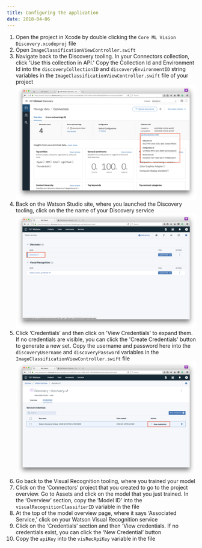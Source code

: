```yaml
---
title: Configuring the application
date: 2018-04-06
---
```


1. Open the project in Xcode by double clicking the `Core ML Vision Discovery.xcodeproj` file
2. Open `ImageClassificationViewController.swift`
3. Navigate back to the Discovery tooling. In your Connectors collection, click 'Use this collection in API.' Copy the Collection Id and Environment Id into the `discoveryCollectionID` and `discoveryEnvironmentID` string variables in the `ImageClassificationViewController.swift` file of your project
![](assets/discovery_creds.png)
4. Back on the Watson Studio site, where you launched the Discovery tooling, click on the the name of your Discovery service
![](assets/discovery_name.png)
5. Click ‘Credentials’ and then click on 'View Credentials' to expand them. If no credentials are visible, you can click the 'Create Credentials' button to generate a new set. Copy the username and password here into the `discoveryUsername` and `discoveryPassword` variables in the `ImageClassificationViewController.swift` file
![](assets/discover_creds2.png)
6. Go back to the Visual Recognition tooling, where you trained your model
7. Click on the ‘Connectors’ project that you created to go to the project overview. Go to Assets and click on the model that you just trained. In the ‘Overview’ section, copy the ‘Model ID’ into the `visualRecognitionClassifierID` variable in the file
8. At the top of the model overview page, where it says ‘Associated Service,’ click on your Watson Visual Recognition service
9. Click on the ‘Credentials’ section and then ‘View credentials. If no credentials exist, you can click the ‘New Credential’ button
10. Copy the `apiKey` into the `visRecApiKey` variable in the file
